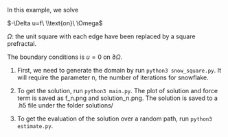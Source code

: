 In this example, we solve

$-\Delta u=f\ \\text{on}\ \Omega$

$\Omega$: the unit square with each edge have been replaced by a square prefractal.

The boundary conditions is $u=0$ on $\partial \Omega$. 

1. First, we need to generate the domain by run `python3 snow_square.py`. It will require the parameter n, the number of iterations for snowflake.

2. To get the solution, run `python3 main.py`. The plot of solution and force term is saved as f_n.png and solution_n.png. The solution is saved to a .h5 file under the folder solutions/

3. To get the evaluation of the solution over a random path, run `python3 estimate.py`.




